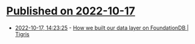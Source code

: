 # [Published on 2022-10-17](index.md)

* [2022-10-17, 14:23:25](https://lobste.rs/s/qthnn2/how_we_built_our_data_layer_on) - [How we built our data layer on FoundationDB | Tigris](https://blog.tigrisdata.com/data-layer-foundationdb)
